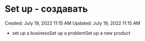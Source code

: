 # Set up - создавать

Created: July 19, 2022 11:15 AM
Updated: July 19, 2022 11:15 AM

- set up a businessSet up a problemSet up a new product